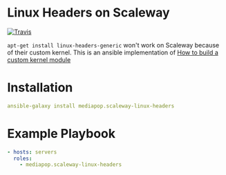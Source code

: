 # Linux Headers on Scaleway

[![Travis](https://travis-ci.org/mediapop/ansible-scaleway-linux-headers.svg?branch=master)](https://travis-ci.org/mediapop/ansible-scaleway-linux-headers)

`apt-get install linux-headers-generic` won't work on Scaleway because of their custom kernel. This is an ansible 
implementation of 
[How to build a custom kernel module](https://github.com/scaleway/kernel-tools#how-to-build-a-custom-kernel-module)

# Installation

```yml
ansible-galaxy install mediapop.scaleway-linux-headers
```

# Example Playbook

```yml
- hosts: servers
  roles:
    - mediapop.scaleway-linux-headers
```
